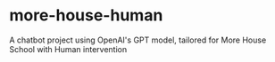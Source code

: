 # more-house-human
A chatbot project using OpenAI's GPT model, tailored for More House School with Human intervention
